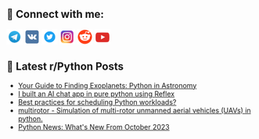 ## 🔎 Connect with me:
[<img src="https://github.com/bullbesh/bullbesh/blob/main/images/Telegram.png" width="32" height="32" />](https://t.me/bullbesh)
[<img src="https://github.com/bullbesh/bullbesh/blob/main/images/VK.png" width="32" height="32" />](https://vk.com/bullbesh)
[<img src="https://github.com/bullbesh/bullbesh/blob/main/images/Twitter.png" width="32" height="32" />](https://twitter.com/bullbesh1)
[<img src="https://github.com/bullbesh/bullbesh/blob/main/images/Instagram.png" width="32" height="32" />](https://www.instagram.com/bullbesh)
[<img src="https://github.com/bullbesh/bullbesh/blob/main/images/Reddit.png" width="32" height="32" />](https://www.reddit.com/user/bullbesh)
[<img src="https://github.com/bullbesh/bullbesh/blob/main/images/YouTube.png" width="32" height="32" />](https://www.youtube.com/channel/UCtfjRs6uzgq5mfm8S06WTcg)

## 📕 Latest r/Python Posts
<!-- BLOG-POST-LIST:START -->
- [Your Guide to Finding Exoplanets: Python in Astronomy](https://www.reddit.com/r/Python/comments/17q2s25/your_guide_to_finding_exoplanets_python_in/)
- [I built an AI chat app in pure python using Reflex](https://www.reddit.com/r/Python/comments/17q2dgh/i_built_an_ai_chat_app_in_pure_python_using_reflex/)
- [Best practices for scheduling Python workloads?](https://www.reddit.com/r/Python/comments/17q1nte/best_practices_for_scheduling_python_workloads/)
- [multirotor - Simulation of multi-rotor unmanned aerial vehicles &lpar;UAVs&rpar; in python.](https://www.reddit.com/r/Python/comments/17q0nsl/multirotor_simulation_of_multirotor_unmanned/)
- [Python News: What&#39;s New From October 2023](https://www.reddit.com/r/Python/comments/17px8wo/python_news_whats_new_from_october_2023/)
<!-- BLOG-POST-LIST:END -->
